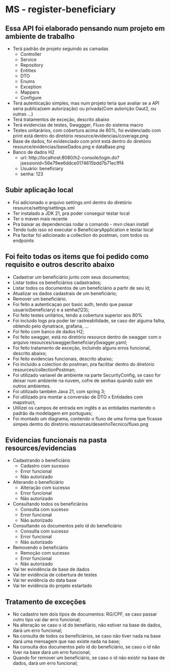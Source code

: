 # MS - register-beneficiary
## Essa API foi elaborado pensando num projeto em ambiente de trabalho 
- Terá padrão de projeto seguindo as camadas
    - Controller
    - Service
    - Repository
    - Entities
    - DTO
    - Enums
    - Exception
    - Mappers
    - Configure
- Terá autenticação simples, mas num projeto teria que avaliar se a API seria publica(sem autorização) ou privada(Com autorição Oaut2, ou outras ...)
- Terá tratamentos de exceção, descrito abaixo
- Terá evidencias de testes, Swaggger, Fluxo do sistema macro
- Testes unitarários, com cobertura acima de 80%, foi evidenciado com print está dentro do diretório resource/evidencias/coverage.png
- Base de dados, foi evidenciado com print está dentro do diretório resource/evidencias/baseDados.png e dataBase.png
- Banco de dados H2
    - url: http://localhost:8080/h2-console/login.do?jsessionid=56e79ee6ddce0174615bdd7b71ec1ff4
    - Usuário: beneficiary
    - senha: 123

## Subir aplicação local
- Foi adicionado o arquivo settings.xml dentro do diretório resource/setting/settings.xml
- Ter instalado a JDK 21, pra poder conseguir testar local
- Ter o maven mais recente
- Pra baixar as dependencias rodar o comando - mvn clean install
- Tendo tudo isso só executar o BeneficiaryApplication e testar local
- Pra facitar foi adicionado a collection do postman, com todos os endpoints

## Foi feito todas os items que foi pedido como requisito e outros descrito abaixo
- Cadastrar um beneficiário junto com seus documentos;
- Listar todos os beneficiários cadastrados;
- Listar todos os documentos de um beneficiário a partir de seu id;
- Atualizar os dados cadastrais de um beneficiário;
- Remover um beneficiário.
- Foi feito a autenticaçao por basic auth, tendo que passar usuario(beneficiary) e a senha(123);
- Foi feito testes unitários, tendo a cobertura superior aos 80%
- Foi incluido logs pra poder ter rastreabilidade, se caso der alguma falha, obtendo pelo dynatrace, grafana, ...
- Foi feito com banco de dados H2;
- Foi feito swagger, está no diretório resource dentro de swagger com o arquivo resources/swagger/beneficiarySwagger.yaml;
- Foi feito tratamento de exceção, incluindo alguns erros funcional, descrito abaixo;
- Foi feito evidencias funcionais, descrito abaixo;
- Foi incluido a colection do postman, pra facilitar dentro do diretório resources/collectionPostman;
- Foi utilizado variavel de ambiente na parte SecurityConfig, se caso for deixar num ambiente na nuvem, cofre de senhas quando subir em outros ambientes.
- Foi utilizado também Java 21, com spring 3;
- Foi utilizado pra montar a conversão de DTO x Entidades com mapstruct;
- Utilizei os campos de entrada em inglês e as entidades mantendo o padrão da modelagem em portugues;
- Foi montado um diagrama, contendo o fluxo de uma forma que ficasse simpes dentro do diretório resources/desenhoTecnico/fluxo.png

## Evidencias funcionais na pasta resources/evidencias
- Cadastrando o beneficiário
  - Cadastro com sucesso
  - Error funcional
  - Não autorizado
- Alterando o beneficiário
  - Alteração com sucesso
  - Error funcional
  - Não autorizado
- Consultando todos os beneficiários
  - Consulta com sucesso
  - Error funcional
  - Não autorizado
- Consultando os documentos pelo id do beneficiário
  - Consulta com sucesso
  - Error funcional
  - Não autorizado
- Removendo o beneficiário
  - Remoção com sucesso
  - Error funcional
  - Não autorizado
- Vai ter evindência de base de dados
- Vai ter evidência de cobertura de testes
- Vai ter evidência do data base
- Vai ter evidência do projeto estartado

## Tratamento de exceções
- No cadastro tem dois tipos de documentos: RG/CPF, se caso passar outro tipo vai dar erro funcional;
- Na alteração se caso o id do benefiário, não estiver na base de dados, dará um erro funcional;
- Na consulta de todos os beneficiários, se caso não tiver nada na base dará uma mensagem que nao existe nada na base;
- Na consulta dos documentos pelo id do beneficiário, se caso o id não tiver na base dará um erro funcional;
- Quando for remover um beneficiário, se caso o id não existir na base de dados, dará um erro funcional;